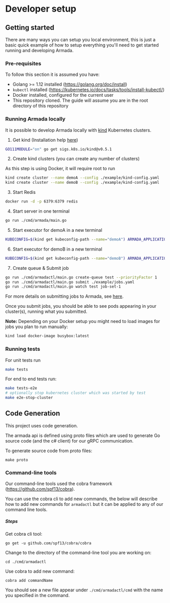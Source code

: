 # Developer setup

## Getting started 

There are many ways you can setup you local environment, this is just a basic quick example of how to setup everything you'll need to get started running and developing Armada.

### Pre-requisites
To follow this section it is assumed you have:
* Golang >= 1.12 installed (https://golang.org/doc/install)
* `kubectl` installed (https://kubernetes.io/docs/tasks/tools/install-kubectl/)
* Docker installed, configured for the current user
* This repository cloned. The guide will assume you are in the root directory of this repository

### Running Armada locally

It is possible to develop Armada locally with [kind](https://github.com/kubernetes-sigs/kind) Kubernetes clusters.

1. Get kind (Installation help [here](https://kind.sigs.k8s.io/docs/user/quick-start/))
```bash
GO111MODULE="on" go get sigs.k8s.io/kind@v0.5.1
``` 
2. Create kind clusters (you can create any number of clusters)

As this step is using Docker, it will require root to run

```bash
kind create cluster --name demoA --config ./example/kind-config.yaml
kind create cluster --name demoB --config ./example/kind-config.yaml 
```
3. Start Redis
```bash
docker run -d -p 6379:6379 redis
```
4. Start server in one terminal
```bash
go run ./cmd/armada/main.go
```
5. Start executor for demoA in a new terminal
```bash
KUBECONFIG=$(kind get kubeconfig-path --name="demoA") ARMADA_APPLICATION_CLUSTERID=demoA ARMADA_METRIC_PORT=9001 go run ./cmd/executor/main.go
```
6. Start executor for demoB in a new terminal
```bash
KUBECONFIG=$(kind get kubeconfig-path --name="demoB") ARMADA_APPLICATION_CLUSTERID=demoB ARMADA_METRIC_PORT=9002 go run ./cmd/executor/main.go
```
7. Create queue & Submit job
```bash
go run ./cmd/armadactl/main.go create-queue test --priorityFactor 1
go run ./cmd/armadactl/main.go submit ./example/jobs.yaml
go run ./cmd/armadactl/main.go watch test job-set-1
```

For more details on submitting jobs to Armada, see [here](usage.md#submitting-jobs).

Once you submit jobs, you should be able to see pods appearing in your cluster(s), running what you submitted.


**Note:** Depending on your Docker setup you might need to load images for jobs you plan to run manually:
```bash
kind load docker-image busybox:latest
```

### Running tests
For unit tests run
```bash
make tests
```

For end to end tests run:
```bash
make tests-e2e
# optionally stop kubernetes cluster which was started by test
make e2e-stop-cluster
```

## Code Generation

This project uses code generation.

The armada api is defined using proto files which are used to generate Go source code (and the c# client) for our gRPC communication.

To generate source code from proto files:

```
make proto
```

### Command-line tools

Our command-line tools used the cobra framework (https://github.com/spf13/cobra).

You can use the cobra cli to add new commands, the below will describe how to add new commands for `armadactl` but it can be applied to any of our command line tools.

##### Steps

Get cobra cli tool:

```
go get -u github.com/spf13/cobra/cobra
```

Change to the directory of the command-line tool you are working on:

```
cd ./cmd/armadactl
```

Use cobra to add new command:

```
cobra add commandName
```

You should see a new file appear under `./cmd/armadactl/cmd` with the name you specified in the command.
